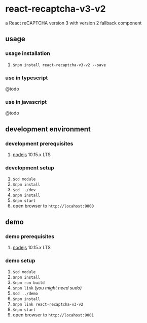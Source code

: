 # react-recaptcha-v3-v2

a React reCAPTCHA version 3 with version 2 fallback component

## usage

### usage installation

1. `$npm install react-recaptcha-v3-v2 --save`

### use in typescript

@todo

### use in javascript

@todo

## development environment

### development prerequisites

1. [nodejs](https://nodejs.org/en/) 10.15.x LTS

### development setup

1. `$cd module`
1. `$npm install`
1. `$cd ../dev`
1. `$npm install`
1. `$npm start`
1. open browser to `http://locahost:9000`

## demo

### demo prerequisites

1. [nodejs](https://nodejs.org/en/) 10.15.x LTS

### demo setup

1. `$cd module`
1. `$npm install`
1. `$npm run build`
1. `$npm link` _(you might need sudo)_
1. `$cd ../demo`
1. `$npm install`
1. `$npm link react-recaptcha-v3-v2`
1. `$npm start`
1. open browser to `http://locahost:9001`
